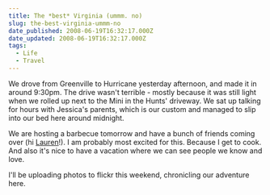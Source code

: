 ```yaml
---
title: The *best* Virginia (ummm. no)
slug: the-best-virginia-ummm-no
date_published: 2008-06-19T16:32:17.000Z
date_updated: 2008-06-19T16:32:17.000Z
tags:
  - Life
  - Travel
---
```


We drove from Greenville to Hurricane yesterday afternoon, and made it in around 9:30pm. The drive wasn't terrible - mostly because it was still light when we rolled up next to the Mini in the Hunts' driveway. We sat up talking for hours with Jessica's parents, which is our custom and managed to slip into our bed here around midnight.

We are hosting a barbecue tomorrow and have a bunch of friends coming over (hi [Lauren](http://laurensusanna.wordpress.com)!). I am probably most excited for this. Because I get to cook. And also it's nice to have a vacation where we can see people we know and love.

I'll be uploading photos to flickr this weekend, chronicling our adventure here.
